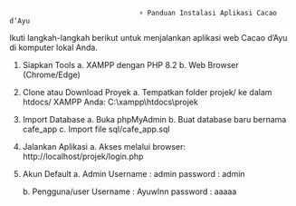                                     ⚡ Panduan Instalasi Aplikasi Cacao d’Ayu
Ikuti langkah-langkah berikut untuk menjalankan aplikasi web Cacao d’Ayu di komputer lokal Anda.

1. Siapkan Tools
    a. XAMPP dengan PHP 8.2
    b. Web Browser (Chrome/Edge)
2. Clone atau Download Proyek
    a. Tempatkan folder projek/ ke dalam htdocs/ XAMPP Anda:
        C:\xampp\htdocs\projek
3. Import Database
    a. Buka phpMyAdmin
    b. Buat database baru bernama cafe_app
    c. Import file sql/cafe_app.sql
4. Jalankan Aplikasi
    a. Akses melalui browser:
        http://localhost/projek/login.php
5. Akun Default
    a. Admin
        Username : admin
        password : admin
    
    b. Pengguna/user
        Username : Ayuwlnn
        password : aaaaa
